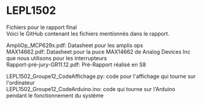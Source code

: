 # LEPL1502
Fichiers pour le rapport final  
Voici le GitHub contenant les fichiers mentionnés dans le rapport.  

AmpliOp_MCP629x.pdf: Datasheet pour les amplis ops  
MAX14662.pdf: Datasheet pour la puce MAX14662 de Analog Devices Inc que nous utilisons pour les interrupteurs  
Rapport-pré-jury-GR11.12.pdf: Pré-Rapport réalisé en S8  

LEPL1502_Groupe12_CodeAffichage.py: code pour l'affichage qui tourne sur l'ordinateur  
LEPL1502_Groupe12_CodeArduino.ino: code qui tourne sur l'Arduino pendant le fonctionnement du système
